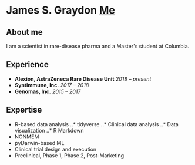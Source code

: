 James S. Graydon
[Me](https://github.com/jsgraydon/jsgraydon.github.io/blob/main/Profile_Headshot_JSG_2.jpg?raw=true)
=====

## About me
I am a scientist in rare-disease pharma and a Master's student at Columbia. 

## Experience
* **Alexion, AstraZeneca Rare Disease Unit** *2018 – present*
* **Syntimmune, Inc.** *2017 – 2018*
* **Genomas, Inc.** *2015 – 2017*

## Expertise
* R-based data analysis
..* tidyverse
..* Clinical data analysis
..* Data visualization
..* R Markdown 
* NONMEM
* pyDarwin-based ML
* Clinical trial design and execution
* Preclinical, Phase 1, Phase 2, Post-Marketing
